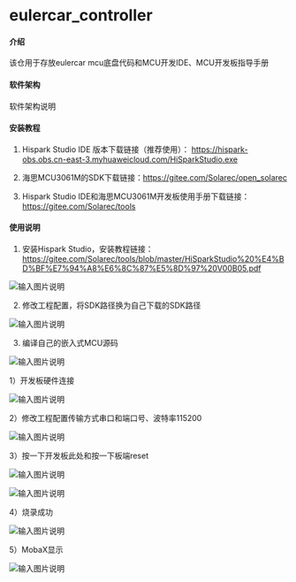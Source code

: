 # eulercar_controller

#### 介绍
该仓用于存放eulercar mcu底盘代码和MCU开发IDE、MCU开发板指导手册

#### 软件架构
软件架构说明


#### 安装教程

1.  Hispark Studio IDE 版本下载链接（推荐使用）： https://hispark-obs.obs.cn-east-3.myhuaweicloud.com/HiSparkStudio.exe

2.  海思MCU3061M的SDK下载链接：https://gitee.com/Solarec/open_solarec

3.  Hispark Studio IDE和海思MCU3061M开发板使用手册下载链接：https://gitee.com/Solarec/tools

#### 使用说明

1.  安装Hispark Studio，安装教程链接：https://gitee.com/Solarec/tools/blob/master/HiSparkStudio%20%E4%BD%BF%E7%94%A8%E6%8C%87%E5%8D%97%20V00B05.pdf

![输入图片说明](IDE1.png)

2.  修改工程配置，将SDK路径换为自己下载的SDK路径

![输入图片说明](IDE2.png)

3. 编译自己的嵌入式MCU源码

![输入图片说明](IDE.png)

1）开发板硬件连接

![输入图片说明](img20.jpg)

2）修改工程配置传输方式串口和端口号、波特率115200

![输入图片说明](img21.jpg)

3）按一下开发板此处和按一下板端reset

![输入图片说明](img22.jpg)

![输入图片说明](img24.jpg)

4）烧录成功

![输入图片说明](img29.png)

5）MobaX显示

![输入图片说明](img28.png)










